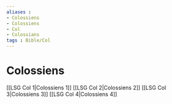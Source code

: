 ```yaml
---
aliases : 
- Colossiens
- Colossiens
- Col
- Colossians
tags : Bible/Col
---
```


# Colossiens

[[LSG Col 1|Colossiens 1]]
[[LSG Col 2|Colossiens 2]]
[[LSG Col 3|Colossiens 3]]
[[LSG Col 4|Colossiens 4]]
